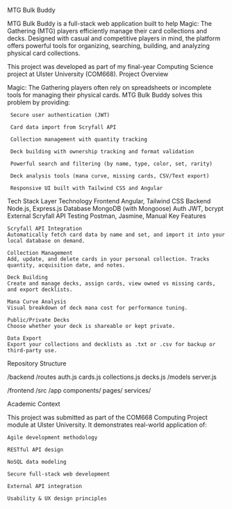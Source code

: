 MTG Bulk Buddy

MTG Bulk Buddy is a full-stack web application built to help Magic: The Gathering (MTG) players efficiently manage their card collections and decks. Designed with casual and competitive players in mind, the platform offers powerful tools for organizing, searching, building, and analyzing physical card collections.

This project was developed as part of my final-year Computing Science project at Ulster University (COM668).
Project Overview

Magic: The Gathering players often rely on spreadsheets or incomplete tools for managing their physical cards. MTG Bulk Buddy solves this problem by providing:

     Secure user authentication (JWT)

     Card data import from Scryfall API

     Collection management with quantity tracking

     Deck building with ownership tracking and format validation

     Powerful search and filtering (by name, type, color, set, rarity)

     Deck analysis tools (mana curve, missing cards, CSV/Text export)

     Responsive UI built with Tailwind CSS and Angular

Tech Stack
Layer	Technology
Frontend	Angular, Tailwind CSS
Backend	Node.js, Express.js
Database	MongoDB (with Mongoose)
Auth	JWT, bcrypt
External	Scryfall API
Testing	Postman, Jasmine, Manual
Key Features

    Scryfall API Integration
    Automatically fetch card data by name and set, and import it into your local database on demand.

    Collection Management
    Add, update, and delete cards in your personal collection. Tracks quantity, acquisition date, and notes.

    Deck Building
    Create and manage decks, assign cards, view owned vs missing cards, and export decklists.

    Mana Curve Analysis
    Visual breakdown of deck mana cost for performance tuning.

    Public/Private Decks
    Choose whether your deck is shareable or kept private.

    Data Export
    Export your collections and decklists as .txt or .csv for backup or third-party use.

Repository Structure

/backend
  /routes
    auth.js
    cards.js
    collections.js
    decks.js
  /models
  server.js

/frontend
  /src
    /app
      components/
      pages/
      services/
      
Academic Context

This project was submitted as part of the COM668 Computing Project module at Ulster University. It demonstrates real-world application of:

    Agile development methodology

    RESTful API design

    NoSQL data modeling

    Secure full-stack web development

    External API integration

    Usability & UX design principles
